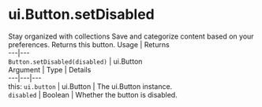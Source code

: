  
#  ui.Button.setDisabled
Stay organized with collections  Save and categorize content based on your preferences. 
Returns this button.
Usage | Returns  
---|---  
`Button.setDisabled(disabled)` | ui.Button  
Argument | Type | Details  
---|---|---  
this: `ui.button` | ui.Button | The ui.Button instance.  
`disabled` | Boolean | Whether the button is disabled.  
